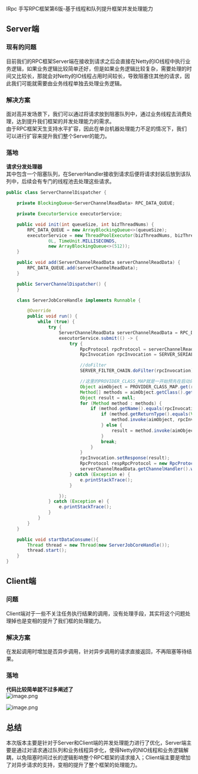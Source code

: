 IRpc 手写RPC框架第6版-基于线程和队列提升框架并发处理能力
<a name="yl3QV"></a>
## Server端
<a name="PrlhT"></a>
### 现有的问题
目前我们的RPC框架Server端在接收到请求之后会直接在Netty的IO线程中执行业务逻辑，如果业务逻辑比较简单还好，但是如果业务逻辑比较复杂，需要处理的时间又比较长，那就会对Netty的IO线程占用时间较长，导致阻塞住其他的请求，因此我们可能就需要由业务线程单独去处理业务逻辑。
<a name="K5Ghr"></a>
### 解决方案
面对高并发场景下，我们可以通过将请求放到阻塞队列中，通过业务线程去消费处理，达到提升我们框架的并发处理能力的需求。<br />由于RPC框架天生支持水平扩容，因此在单台机器处理能力不足的情况下，我们可以进行扩容来提升我们整个Server的能力。
<a name="MgqrW"></a>
### 落地
**请求分发处理器**<br />其中包含一个阻塞队列，在ServerHandler接收到请求后便将请求封装后放到该队列中，后续会有专门的线程池去处理这些请求。
```java
public class ServerChannelDispatcher {

    private BlockingQueue<ServerChannelReadData> RPC_DATA_QUEUE;

    private ExecutorService executorService;

    public void init(int queueSize, int bizThreadNums) {
        RPC_DATA_QUEUE = new ArrayBlockingQueue<>(queueSize);
        executorService = new ThreadPoolExecutor(bizThreadNums, bizThreadNums,
                0L, TimeUnit.MILLISECONDS,
                new ArrayBlockingQueue<>(512));
    }

    public void add(ServerChannelReadData serverChannelReadData) {
        RPC_DATA_QUEUE.add(serverChannelReadData);
    }

    public ServerChannelDispatcher() {
    }

    class ServerJobCoreHandle implements Runnable {

        @Override
        public void run() {
            while (true) {
                try {
                    ServerChannelReadData serverChannelReadData = RPC_DATA_QUEUE.take();
                    executorService.submit(() -> {
                        try {
                            RpcProtocol rpcProtocol = serverChannelReadData.getRpcProtocol();
                            RpcInvocation rpcInvocation = SERVER_SERIALIZE_FACTORY.deserialize(rpcProtocol.getContent(), RpcInvocation.class);

                            //doFilter
                            SERVER_FILTER_CHAIN.doFilter(rpcInvocation);

                            //这里的PROVIDER_CLASS_MAP就是一开始预先在启动的时候存储的Bean集合
                            Object aimObject = PROVIDER_CLASS_MAP.get(rpcInvocation.getTargetServiceName());
                            Method[] methods = aimObject.getClass().getDeclaredMethods();
                            Object result = null;
                            for (Method method : methods) {
                                if (method.getName().equals(rpcInvocation.getTargetMethod())) {
                                    if (method.getReturnType().equals(Void.TYPE)) {
                                        method.invoke(aimObject, rpcInvocation.getArgs());
                                    } else {
                                        result = method.invoke(aimObject, rpcInvocation.getArgs());
                                    }
                                    break;
                                }
                            }
                            rpcInvocation.setResponse(result);
                            RpcProtocol respRpcProtocol = new RpcProtocol(SERVER_SERIALIZE_FACTORY.serialize(rpcInvocation));
                            serverChannelReadData.getChannelHandler().writeAndFlush(respRpcProtocol);
                        } catch (Exception e) {
                            e.printStackTrace();
                        }

                    });
                } catch (Exception e) {
                    e.printStackTrace();
                }
            }
        }
    }

    public void startDataConsume(){
        Thread thread = new Thread(new ServerJobCoreHandle());
        thread.start();
    }
}
```
<a name="kfwM2"></a>
## Client端
<a name="zFMV1"></a>
### 问题
Client端对于一些不关注任务执行结果的调用，没有处理手段，其实将这个问题处理掉也是变相的提升了我们框的处理能力。
<a name="I46XZ"></a>
### 解决方案
在发起调用时增加是否异步调用，针对异步调用的请求直接返回，不再阻塞等待结果。
<a name="lOk2K"></a>
### 落地
**代码比较简单就不过多阐述了**<br />![image.png](https://cdn.nlark.com/yuque/0/2023/png/1171730/1672995135092-ab42d23b-2fd0-44cf-8372-6c9c92c6fe76.png#averageHue=%232e2c2b&clientId=u85d1ae6f-079d-4&crop=0&crop=0&crop=1&crop=1&from=paste&height=634&id=u52af0c04&margin=%5Bobject%20Object%5D&name=image.png&originHeight=792&originWidth=1233&originalType=binary&ratio=1&rotation=0&showTitle=false&size=130907&status=done&style=none&taskId=ubafa5e68-40e5-4cd9-94aa-92a0a9f942c&title=&width=986.4)

![image.png](https://cdn.nlark.com/yuque/0/2023/png/1171730/1672995167667-7f499e6a-ffd5-41ed-8331-a948c1ac5848.png#averageHue=%232e2d2c&clientId=u85d1ae6f-079d-4&crop=0&crop=0&crop=1&crop=1&from=paste&height=712&id=uea6cf681&margin=%5Bobject%20Object%5D&name=image.png&originHeight=890&originWidth=1490&originalType=binary&ratio=1&rotation=0&showTitle=false&size=154674&status=done&style=none&taskId=u52258900-c529-4c9a-ade1-430df143530&title=&width=1192)
<a name="EFyx8"></a>
## 总结
本次版本主要是针对于Server和Client端的并发处理能力进行了优化，Server端主要是通过对请求通过队列和业务线程异步化，使得Netty的NIO线程和业务逻辑解耦，以免阻塞时间过长的逻辑影响整个RPC框架的请求接入；Client端主要是增加了对异步请求的支持，变相的提升了整个框架的处理能力。
